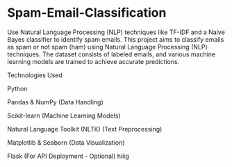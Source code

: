 # Spam-Email-Classification
Use Natural Language Processing (NLP) techniques like TF-IDF and a Naive Bayes classifier to identify spam emails.
This project aims to classify emails as spam or not spam (ham) using Natural Language Processing (NLP) techniques. The dataset consists of labeled emails, and various machine learning models are trained to achieve accurate predictions.

 Technologies Used

Python

Pandas & NumPy (Data Handling)

Scikit-learn (Machine Learning Models)

Natural Language Toolkit (NLTK) (Text Preprocessing)

Matplotlib & Seaborn (Data Visualization)

Flask (For API Deployment - Optional)
hiiig